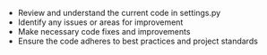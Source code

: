 - Review and understand the current code in settings.py
- Identify any issues or areas for improvement
- Make necessary code fixes and improvements
- Ensure the code adheres to best practices and project standards
